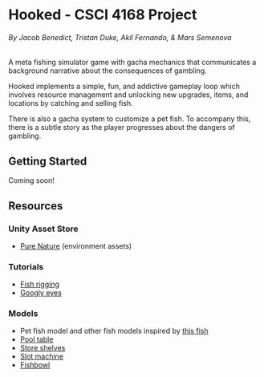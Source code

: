 # Hooked - CSCI 4168 Project
###### By Jacob Benedict, Tristan Duke, Akil Fernando, & Mars Semenova

A meta fishing simulator game with gacha mechanics that communicates a background narrative about the consequences of gambling. 

Hooked implements a simple, fun, and addictive gameplay loop which involves resource management and unlocking new upgrades, items, and locations by catching and selling fish.

There is also a gacha system to customize a pet fish. To accompany this, there is a subtle story as the player progresses about the dangers of gambling.

## Getting Started

Coming soon!

## Resources

### Unity Asset Store
- [Pure Nature](https://assetstore.unity.com/packages/3d/environments/pure-nature-188246) (environment assets)

### Tutorials
- [Fish rigging](https://www.youtube.com/watch?v=D0m158KjsZo)
- [Googly eyes](https://www.youtube.com/watch?v=d4MmD7jsrYY&t=21s)

### Models 
- Pet fish model and other fish models inspired by [this fish](https://assetstore.unity.com/packages/3d/environments/pure-nature-188246)
- [Pool table](https://sketchfab.com/3d-models/pool-table-fdacab7310cc4ad7811cb7eff95f486b)
- [Store shelves](https://sketchfab.com/3d-models/old-shelves-tv-stand-and-closets-9fdec87bf0554695aa5c46a6b801d440)
- [Slot machine](https://sketchfab.com/3d-models/slot-machine-3efc01588cd34eae99bc78a64fa0970c)
- [Fishbowl](https://sketchfab.com/3d-models/world-skills-fish-bowl-practice-0c1dc0942a244e77929c367e564ab8e4)
